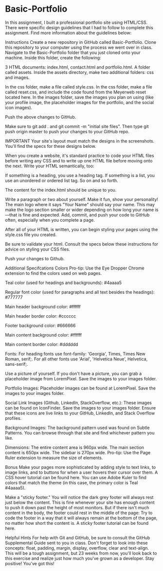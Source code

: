 # Basic-Portfolio

In this assignment, I built a professional portfolio site using HTML/CSS. There were specific design guidelines that I had to follow to complete this assignment. Find more information about the guidelines below:

Instructions
Create a new repository in GitHub called Basic-Portfolio.
Clone this repository to your computer using the process we went over in class.
Navigate to the Basic-Portfolio folder that you just cloned onto your machine. Inside this folder, create the following: 

3 HTML documents: index.html, contact.html and portfolio.html.
A folder called assets.
Inside the assets directory, make two additional folders: css and images.

In the css folder, make a file called style.css.
In the css folder, make a file called reset.css, and include the code found from the Meyerweb reset located here.
In the images folder, save the images you plan on using (like your profile image, the placeholder images for the portfolio, and the social icon images).

Push the above changes to GitHub. 

Make sure to git add . and git commit -m "initial site files". Then type git push origin master to push your changes to your GitHub repo.

IMPORTANT Your site's layout must match the designs in the screenshots. You'll find the specs for these designs below. 

When you create a website, it's standard practice to code your HTML files before writing any CSS and to write up one HTML file before moving onto the next. Write your HTML semantically, too: 

If something is a heading, you use a heading tag. 
If something is a list, you use an unordered or ordered list tag.
So on and so forth.

The content for the index.html should be unique to you. 

Write a paragraph or two about yourself. Make it fun, show your personality!
The main logo where it says "Your Name" should say your name. This may make the logo section smaller or wider depending on how long your name is—that is fine and expected.
Add, commit, and push your code to GitHub often, especially when you complete a page.

After all of your HTML is written, you can begin styling your pages using the style.css file you created.

Be sure to validate your html.
Consult the specs below these instructions for advice on styling your CSS files.

Push your changes to Github.

Additional Specifcations
Colors Pro-tip: Use the Eye Dropper Chrome extension to find the colors used on web pages.

Teal color (used for headings and backgrounds): #4aaaa5

Regular font color (used for paragraphs and all text besides the headings): #777777

Main header background color: #ffffff

Main header border color: #cccccc

Footer background color: #666666

Main content background color: #ffffff

Main content border color: #dddddd

Fonts:
For heading fonts use font-family: 'Georgia', Times, Times New Roman, serif;.
For all other fonts use 'Arial', 'Helvetica Neue', Helvetica, sans-serif;.

Use a picture of yourself. 
If you don't have a picture, you can grab a placeholder image from LoremPixel. Save the images to your images folder.

Portfolio Images:
Placeholder images can be found at LoremPixel. 
Save the images to your images folder.

Social Link Images (Github, LinkedIn,  StackOverflow, etc.):
These images can be found on IconFinder.
Save the images to your images folder.
Ensure that these icons are live links to your GitHub, LinkedIn, and Stack Overflow profiles.

Background Images:
The background pattern used was found on Subtle Patterns. You can browse through that site and find whichever pattern you like.

Dimensions:
The entire content area is 960px wide.
The main section content is 650px wide.
The sidebar is 270px wide.
Pro-tip: Use the Page Ruler extension to measure the size of elements.

Bonus
Make your pages more sophisticated by adding style to text links, to image links, and to buttons for when a user hovers their cursor over them. A CSS hover tutorial can be found here. 
You can use Adobe Kuler to find colors that match the theme (in this case, the primary color is Teal #4aaaa5).

Make a "sticky footer." You will notice the dark grey footer will always rest just below the content. This is fine whenever your site has enough content to push it down past the height of most monitors. But if there isn't much content in the body, the footer could rest in the middle of the page:
Try to code the footer in a way that it will always remain at the bottom of the page, no matter how short the content is. A sticky footer tutorial can be found here. 

Helpful Hints
For help with Git and GitHub, be sure to consult the GitHub Supplemental Guide sent to you in class.
Don't forget to look into these concepts: float, padding, margin, display, overflow, clear and text-align.
This will be a tough assignment, but 23 weeks from now, you'll look back to this exercise and realize just how much you've grown as a developer. Stay positive! You've got this!
